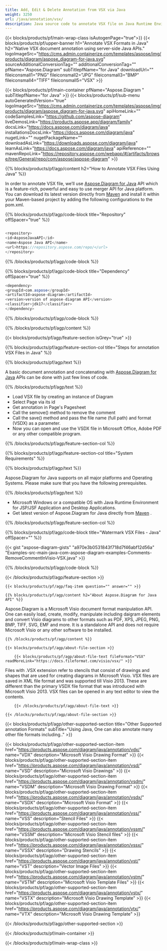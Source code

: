 ```yaml
---
title: Add, Edit & Delete Annotation from VSX via Java 
weight: 3250
url: /java/annotation/vsx/ 
description: Java source code to annotate VSX file on Java Runtime Environment for JSP/JSF Application and Desktop Applications.
---
```


{{< blocks/products/pf/main-wrap-class isAutogenPage="true">}}
{{< blocks/products/pf/upper-banner h1="Annotate VSX Formats in Java" h2="Native VSX document annotation using server-side Java APIs." logoImageSrc="https://cms.admin.containerize.com/templates/aspose/img/products/diagram/aspose_diagram-for-java.svg" sourceAdditionalConversionTag="" additionalConversionTag="" pfName="Aspose.Diagram" subTitlepfName="for Java" downloadUrl="" fileiconsmall1="PNG" fileiconsmall2="JPG" fileiconsmall3="BMP" fileiconsmall4="TIFF" fileiconsmall5="VSX" >}}

{{< blocks/products/pf/main-container pfName="Aspose.Diagram " subTitlepfName="for Java" >}}
{{< blocks/products/pf/sub-menu autoGeneratedVersion="true" logoImageSrc="https://cms.admin.containerize.com/templates/aspose/img/products/diagram/aspose_diagram-for-java.svg" apiHomeLink="" codeSamplesLink="https://github.com/aspose-diagram" liveDemosLink="https://products.aspose.app/diagram/family" docsLink="https://docs.aspose.com/diagram/java" installationsDocsLink="https://docs.aspose.com/diagram/java" nugetLink="" nugetPackageName="" downloadAsLink="https://downloads.aspose.com/diagram/java" learnAsLink="https://docs.aspose.com/diagram/java" apiReference="" mavenRepoLink="https://repository.aspose.com/webapp/#/artifacts/browse/tree/General/repo/com/aspose/aspose-diagram" >}}

{{% blocks/products/pf/agp/content h2="How to Annotate VSX Files Using Java" %}}

 In order to annotate VSX file, we’ll use
 [Aspose.Diagram for Java](https://products.aspose.com/diagram/java) 
 API which is a feature-rich, powerful and easy to use merger API for Java platform. You can download its latest version directly from
 [Maven](https://repository.aspose.com/webapp/#/artifacts/browse/tree/General/repo/com/aspose/aspose-diagram) 
 and install it within your Maven-based project by adding the following configurations to the pom.xml.

{{% blocks/products/pf/agp/code-block title="Repository" offSpacer="true" %}}

```cs

<repository>
<id>AsposeJavaAPI</id>
<name>Aspose Java API</name>
<url>https://repository.aspose.com/repo/</url>
</repository>

```

{{% /blocks/products/pf/agp/code-block %}}

{{% blocks/products/pf/agp/code-block title="Dependency" offSpacer="true" %}}

```cs
<dependency>
<groupId>com.aspose</groupId>
<artifactId>aspose-diagram</artifactId>
<version>version of aspose-diagram API</version>
<classifier>jdk17</classifier>
</dependency>

```

{{% /blocks/products/pf/agp/code-block %}}

{{% /blocks/products/pf/agp/content %}}

{{< blocks/products/pf/agp/feature-section isGrey="true" >}}

{{% blocks/products/pf/agp/feature-section-col title="Steps for annotation VSX Files in Java" %}}

{{% blocks/products/pf/agp/text %}}

 A basic document annotation and concatenating with
 [Aspose.Diagram for Java](https://products.aspose.com/diagram/java) 
 APIs can be done with just few lines of code.

{{% /blocks/products/pf/agp/text %}}

+  Load VSX file by creating an instance of Diagram
+  Select Page via its id
+  Get annotation in Page's Pagesheet
+  Call the semove() method to remove the comment
+  Call the save() method and pass the file name (full path) and format (VSDX) as a parameter.
+  Now you can open and use the VSDX file in Microsoft Office, Adobe PDF or any other compatible program.

{{% /blocks/products/pf/agp/feature-section-col %}}

{{% blocks/products/pf/agp/feature-section-col title="System Requirements" %}}

{{% blocks/products/pf/agp/text %}}

 Aspose.Diagram for Java supports on all major platforms and Operating Systems. Please make sure that you have the following prerequisites.

{{% /blocks/products/pf/agp/text %}}

-  Microsoft Windows or a compatible OS with Java Runtime Environment for JSP/JSF Application and Desktop Applications.
-  Get latest version of Aspose.Diagram for Java directly from
 [Maven](https://repository.aspose.com/webapp/#/artifacts/browse/tree/General/repo/com/aspose/aspose-diagram)  .

{{% /blocks/products/pf/agp/feature-section-col %}}

{{% blocks/products/pf/agp/code-block title="Watermark VSX Files - Java" offSpacer="" %}}

{{< gist "aspose-diagram-gists" "a970e3b0531843f718d7f46abf12d56a" "Examples-src-main-java-com-aspose-diagram-examples-Comments-RemoveCommentInVisio-VSX.java" >}}

{{% /blocks/products/pf/agp/code-block %}}

{{< /blocks/products/pf/agp/feature-section >}}

    {{< blocks/products/pf/agp/faq-item question="" answer="" >}}
 

<!-- aboutfile Starts -->

    {{% blocks/products/pf/agp/content h2="About Aspose.Diagram for Java API" %}}

 Aspose.Diagram is a Microsoft Visio document format manipulation API. One can easily load, create, modify, manipulate including daigram elements and convert Visio diagrams to other formats such as PDF, XPS, JPEG, PNG, BMP, TIFF, SVG, EMF and more. It is a standalone API and does not require Microsoft Visio or any other software to be installed.  



    {{% /blocks/products/pf/agp/content %}}

    {{< blocks/products/pf/agp/about-file-section >}}
      
        {{< blocks/products/pf/agp/about-file-text fileFormat="VSX" readMoreLink="https://docs.fileformat.com/visio/vsx/" >}}
Files with .VSX extension refer to stencils that consist of drawings and shapes that are used for creating diagrams in Microsoft Visio. VSX files are saved in XML file format and was supported till Visio 2013. These are different than the primary VSDX file format that was introduced with Microsoft Visio 2013. VSX files can be opened in any text editor to view the contents. 

        {{< /blocks/products/pf/agp/about-file-text >}}

    {{< /blocks/products/pf/agp/about-file-section >}}

<!-- aboutfile Ends -->

{{< blocks/products/pf/agp/other-supported-section title="Other Supported annotation Formats" subTitle="Using Java, One can also annotate many other file formats including.." >}}

{{< blocks/products/pf/agp/other-supported-section-item href="https://products.aspose.com/diagram/java/annotation/vdx/" name="VDX" description="Microsoft Visio Drawing Format" >}}
{{< blocks/products/pf/agp/other-supported-section-item href="https://products.aspose.com/diagram/java/annotation/vsd/" name="VSD" description="Microsoft Visio Drawings" >}}
{{< blocks/products/pf/agp/other-supported-section-item href="https://products.aspose.com/diagram/java/annotation/vsdm/" name="VSDM" description="Microsoft Visio Drawing Format" >}}
{{< blocks/products/pf/agp/other-supported-section-item href="https://products.aspose.com/diagram/java/annotation/vsdx/" name="VSDX" description="Microsoft Visio Format" >}}
{{< blocks/products/pf/agp/other-supported-section-item href="https://products.aspose.com/diagram/java/annotation/vss/" name="VSS" description="Stencil Files" >}}
{{< blocks/products/pf/agp/other-supported-section-item href="https://products.aspose.com/diagram/java/annotation/vssm/" name="VSSM" description="Microsoft Visio Stencil files" >}}
{{< blocks/products/pf/agp/other-supported-section-item href="https://products.aspose.com/diagram/java/annotation/vssx/" name="VSSX" description="Drawing Stencils" >}}
{{< blocks/products/pf/agp/other-supported-section-item href="https://products.aspose.com/diagram/java/annotation/vst/" name="VST" description="Vector Image Files" >}}
{{< blocks/products/pf/agp/other-supported-section-item href="https://products.aspose.com/diagram/java/annotation/vstm/" name="VSTM" description="Microsoft Visio Template Files" >}}
{{< blocks/products/pf/agp/other-supported-section-item href="https://products.aspose.com/diagram/java/annotation/vstx/" name="VSTX" description="Microsoft Visio Drawing Template" >}}
{{< blocks/products/pf/agp/other-supported-section-item href="https://products.aspose.com/diagram/java/annotation/vtx/" name="VTX" description="Microsoft Visio Drawing Template" >}}

{{< /blocks/products/pf/agp/other-supported-section >}}

{{< /blocks/products/pf/main-container >}}
    
{{< /blocks/products/pf/main-wrap-class >}}
